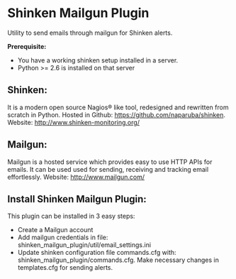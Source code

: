 Shinken Mailgun Plugin
======================

Utility to send emails through mailgun for Shinken alerts.

**Prerequisite:**
* You have a working shinken setup installed in a server.
* Python >= 2.6 is installed on that server


## Shinken:
It is a modern open source Nagios® like tool, redesigned and rewritten from scratch in Python. Hosted in Github: https://github.com/naparuba/shinken. Website: http://www.shinken-monitoring.org/

## Mailgun:
Mailgun is a hosted service which provides easy to use HTTP APIs for emails. It can be used used for sending, receiving and tracking email effortlessly. Website: http://www.mailgun.com/

## Install Shinken Mailgun Plugin:

This plugin can be installed in 3 easy steps:

* Create a Mailgun account
* Add mailgun credentials in file: shinken_mailgun_plugin/util/email_settings.ini
* Update shinken configuration file commands.cfg with: shinken_mailgun_plugin/commands.cfg. Make necessary changes in templates.cfg for sending alerts.

